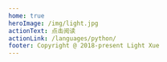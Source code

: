 ```yaml
---
home: true
heroImage: /img/light.jpg
actionText: 点击阅读
actionLink: /languages/python/
footer: Copyright @ 2018-present Light Xue
---
```


